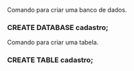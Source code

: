 Comando para criar uma banco de dados.
### CREATE DATABASE cadastro;

Comando para criar uma tabela.
### CREATE TABLE cadastro;